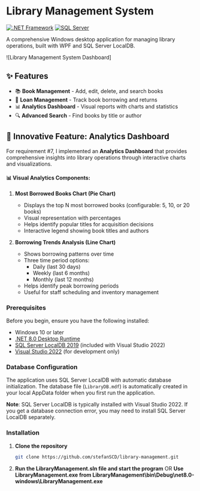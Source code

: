 # Library Management System

[![.NET Framework](https://img.shields.io/badge/.NET%20Framework-8.0+-purple.svg)](https://dotnet.microsoft.com/en-us/download/dotnet/thank-you/runtime-desktop-8.0.15-windows-x64-installer?cid=getdotnetcore)
[![SQL Server](https://img.shields.io/badge/SQL%20Server-LocalDB-red.svg)](https://docs.microsoft.com/en-us/sql/database-engine/configure-windows/sql-server-express-localdb)

A comprehensive Windows desktop application for managing library operations, built with WPF and SQL Server LocalDB.

![Library Management System Dashboard]

## ✨ Features

- 📚 **Book Management** - Add, edit, delete, and search books
- 📖 **Loan Management** - Track book borrowing and returns
- 📊 **Analytics Dashboard** - Visual reports with charts and statistics
- 🔍 **Advanced Search** - Find books by title or author

## 🌟 Innovative Feature: Analytics Dashboard

For requirement #7, I implemented an **Analytics Dashboard** that provides comprehensive insights into library operations through interactive charts and visualizations.

#### 📊 Visual Analytics Components:

1. **Most Borrowed Books Chart (Pie Chart)**
   - Displays the top N most borrowed books (configurable: 5, 10, or 20 books)
   - Visual representation with percentages
   - Helps identify popular titles for acquisition decisions
   - Interactive legend showing book titles and authors

2. **Borrowing Trends Analysis (Line Chart)**
   - Shows borrowing patterns over time
   - Three time period options:
     - Daily (last 30 days)
     - Weekly (last 6 months)
     - Monthly (last 12 months)
   - Helps identify peak borrowing periods
   - Useful for staff scheduling and inventory management

### Prerequisites

Before you begin, ensure you have the following installed:

- Windows 10 or later
- [.NET 8.0 Desktop Runtime](https://dotnet.microsoft.com/en-us/download/dotnet/thank-you/runtime-desktop-8.0.15-windows-x64-installer?cid=getdotnetcore)
- [SQL Server LocalDB 2019](https://docs.microsoft.com/en-us/sql/database-engine/configure-windows/sql-server-express-localdb) (included with Visual Studio 2022)
- [Visual Studio 2022](https://visualstudio.microsoft.com/vs/) (for development only)

### Database Configuration

The application uses SQL Server LocalDB with automatic database initialization. The database file (`LibraryDB.mdf`) is automatically created in your local AppData folder when you first run the application.

**Note**: SQL Server LocalDB is typically installed with Visual Studio 2022. If you get a database connection error, you may need to install SQL Server LocalDB separately.

### Installation

1. **Clone the repository**
   ```bash
   git clone https://github.com/stefanSCD/library-management.git

2. **Run the LibraryManagement.sln file and start the program**
      OR
   **Use LibraryManagement.exe from LibraryManagement\bin\Debug\net8.0-windows\LibraryManagement.exe**
